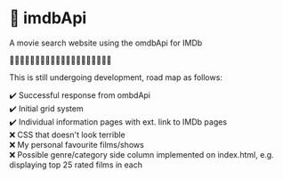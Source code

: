 # 🎥 imdbApi
A movie search website using the omdbApi for IMDb

🚀🚀🚀🚀🚀🚀🚀🚀🚀🚀🚀🚀🚀🚀🚀🚀🚀🚀🚀🚀

This is still undergoing development, road map as follows:<br />

✔️ Successful response from ombdApi<br />
✔️ Initial grid system<br />
✔️ Individual information pages with ext. link to IMDb pages<br />
❌ CSS that doesn't look terrible<br />
❌ My personal favourite films/shows<br />
❌ Possible genre/category side column implemented on index.html, e.g. displaying top 25 rated films in each<br />
